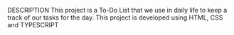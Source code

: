 DESCRIPTION
This project is a To-Do List that we use in daily life to keep a track of our tasks for the day.
This project is developed using HTML, CSS and TYPESCRIPT 
